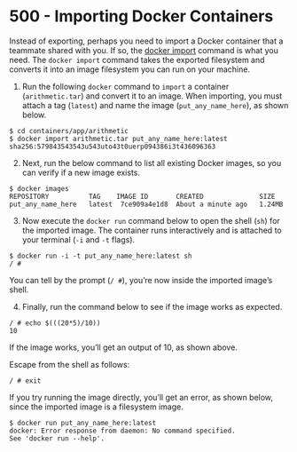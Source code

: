# 500 - Importing Docker Containers

Instead of exporting, perhaps you need to import a Docker container that a teammate shared with you. If so, the [docker import](https://docs.docker.com/engine/reference/commandline/import/) command is what you need. The ```docker import``` command takes the exported filesystem and converts it into an image filesystem you can run on your machine.

1. Run the following ```docker``` command to ```import``` a container (```arithmetic.tar```) and convert it to an image. When importing, you must attach a tag (```latest```) and name the image (```put_any_name_here```), as shown below.

```
$ cd containers/app/arithmetic
$ docker import arithmetic.tar put_any_name_here:latest
sha256:579843543543u543uto43t0uerp094386i3t436096363
```

2. Next, run the below command to list all existing Docker images, so you can verify if a new image exists.

```
$ docker images
REPOSITORY          TAG    IMAGE ID       CREATED              SIZE
put_any_name_here   latest  7ce909a4e1d8  About a minute ago   1.24MB
```

3. Now execute the ```docker run``` command below to open the shell (```sh```) for the imported image. The container runs interactively and is attached to your terminal (```-i``` and ```-t``` flags).

```
$ docker run -i -t put_any_name_here:latest sh
/ # 
```

You can tell by the prompt (```/ #```), you’re now inside the imported image’s shell.

4. Finally, run the command below to see if the image works as expected.

```
/ # echo $(((20*5)/10))
10
```

If the image works, you’ll get an output of 10, as shown above.

Escape from the shell as follows:

```
/ # exit
```

If you try running the image directly, you’ll get an error, as shown below, since the imported image is a filesystem image.

```
$ docker run put_any_name_here:latest
docker: Error response from daemon: No command specified.
See 'docker run --help'.
```
